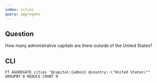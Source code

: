 ```yaml
---
index: cities
query: aggregate
---
```


## Question

How many administrative capitals are there outside of the United States?

## CLI

```
FT.AGGREGATE cities "@capital:{admin} @country:-\"United States\"" GROUPBY 0 REDUCE COUNT 0
```
